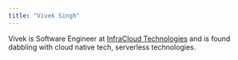 ```yaml
---
title: "Vivek Singh"
---
```


Vivek is Software Engineer at [InfraCloud Technologies](https://www.infracloud.io/) and is found dabbling with cloud native tech, serverless technologies.
